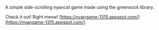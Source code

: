 A simple side-scrolling nyancat game made using the greensock library.

Check it out!  Right meow!
[https://nyangame-1315.appspot.com/](https://nyangame-1315.appspot.com/)
